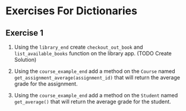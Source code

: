 # Exercises For Dictionaries

## Exercise 1

1. Using the `library_end` create `checkout_out_book` and `list_available_books` function on the library app.
(TODO Create Solution)

2. Using the `course_example_end` add a method on the `Course` named `get_assignment_average(assignment_id)` that will return the average grade for the assignment.

3. Using the `course_example_end` add a method on the `Student` named `get_average()` that will return the average grade for the student.

